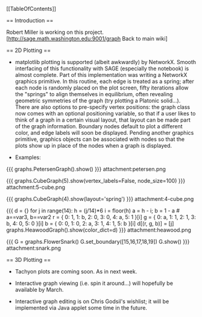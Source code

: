 [[TableOfContents]]

==  Introduction ==

Robert Miller is working on this project. [http://sage.math.washington.edu:9001/graph Back to main wiki]

== 2D Plotting ==

 * matplotlib plotting is supported (albeit awkwardly) by NetworkX. Smooth interfacing of this functionality with SAGE (especially the notebook) is almost complete. Part of this implementation was writing a NetworkX graphics primitive. In this routine, each edge is treated as a spring; after each node is randomly placed on the plot screen, fifty iterations allow the "springs" to align themselves in equilibrium, often revealing geometric symmetries of the graph (try plotting a Platonic solid...). There are also options to pre-specify vertex positions: the graph class now comes with an optional positioning variable, so that if a user likes to think of a graph in a certain visual layout, that layout can be made part of the graph information. Boundary nodes default to plot a different color, and edge labels will soon be displayed. Pending another graphics primitive, graphics objects can be associated with nodes so that the plots show up in place of the nodes when a graph is displayed.

 * Examples:

{{{
graphs.PetersenGraph().show()
}}}
attachment:petersen.png

{{{
graphs.CubeGraph(5).show(vertex_labels=False, node_size=100)
}}}
attachment:5-cube.png

{{{
graphs.CubeGraph(4).show(layout='spring')
}}}
attachment:4-cube.png

{{{
d = {}
for j in range(14):
    h = (j/14)*6
    i = floor(h)
    a = h - i; b = 1 - a # a==var3, b==var2
    r = { 0: 1, 1: b, 2: 0, 3: 0, 4: a, 5: 1 }[i]
    g = { 0: a, 1: 1, 2: 1, 3: b, 4: 0, 5: 0 }[i]
    b = { 0: 0, 1: 0, 2: a, 3: 1, 4: 1, 5: b }[i]
    d[(r, g, b)] = [j]
graphs.HeawoodGraph().show(color_dict=d)
}}}
attachment:heawood.png

{{{
G = graphs.FlowerSnark()
G.set_boundary([15,16,17,18,19])
G.show()
}}}
attachment:snark.png

== 3D Plotting ==

 * Tachyon plots are coming soon. As in next week.

 * Interactive graph viewing (i.e. spin it around...) will hopefully be available by March.

 * Interactive graph editing is on Chris Godsil's wishlist; it will be implemented via Java applet some time in the future.
